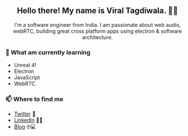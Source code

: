 



<h2 align="center">Hello there! My name is Viral Tagdiwala. 👋🤓</h2>
<p align="center">I'm a software engineer from India.
I am passionate about web audio, webRTC, building great cross platform apps using electron & software architecture.</p>
 


### 📖 What am currently learning
- Unreal 4!
- Electron
- JavaScript
- WebRTC

### 📫 Where to find me
- [Twitter](https://twitter.com/viraltagdiwala) 🐤
- [LinkedIn](https://linkedin.com/in/viraltagdiwala) 👨💼
- [Blog](https://viral98.github.io/blog/) 🤓💻
